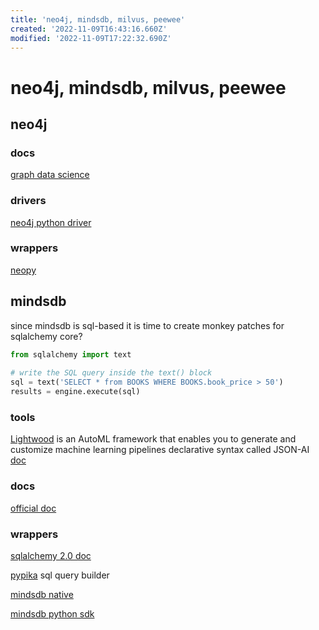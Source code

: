 ```yaml
---
title: 'neo4j, mindsdb, milvus, peewee'
created: '2022-11-09T16:43:16.660Z'
modified: '2022-11-09T17:22:32.690Z'
---
```


# neo4j, mindsdb, milvus, peewee

## neo4j

### docs

[graph data science](https://neo4j.com/docs/graph-data-science/current/operations-reference/algorithm-references/)

### drivers

[neo4j python driver](https://github.com/neo4j/neo4j-python-driver)

### wrappers

[neopy](https://github.com/pawamoy/neopy)

## mindsdb

since mindsdb is sql-based it is time to create monkey patches for sqlalchemy core?

```python
from sqlalchemy import text
  
# write the SQL query inside the text() block
sql = text('SELECT * from BOOKS WHERE BOOKS.book_price > 50')
results = engine.execute(sql)
```

### tools

[Lightwood](https://github.com/mindsdb/lightwood) is an AutoML framework that enables you to generate and customize machine learning pipelines declarative syntax called JSON-AI [doc](https://lightwood.io/)

### docs

[official doc](https://docs.mindsdb.com/)

### wrappers

[sqlalchemy 2.0 doc](https://docs.sqlalchemy.org/en/20/tutorial/engine.html)

[pypika](https://pypika.readthedocs.io/en/latest/) sql query builder

[mindsdb native](https://github.com/mindsdb/mindsdb_native)

[mindsdb python sdk](https://github.com/mindsdb/mindsdb_python_sdk)
